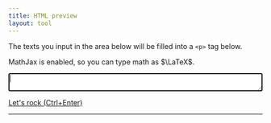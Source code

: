 ```yaml
---
title: HTML preview
layout: tool
---
```


<script src="https://cdn.jsdelivr.net/npm/autosize@4.0.2/dist/autosize.min.js"></script>

The texts you input in the area below will
be filled into a `<p>` tag below.

MathJax is enabled, so you can type math as $\LaTeX$.

<textarea id="input" autofocus="true" style="-webkit-box-sizing: border-box; -moz-box-sizing: border-box; box-sizing: border-box; width: 100%;"></textarea>
[Let's rock (Ctrl+Enter)](javascript:onoutput();)

---

<p id="output"></p>
<script>
	const input = document.getElementById('input');
	const output = document.getElementById('output');
	autosize(input);
	input.addEventListener("keydown", event => {
		if (event.ctrlKey && event.key === "Enter") {
			onoutput();
		}
	});
	function onoutput() {
		try {
			output.innerHTML = input.value;
			MathJax.texReset();
			MathJax.typeset();
		} catch(e) {
			output.innerHTML = e;
		}
	}
</script>
